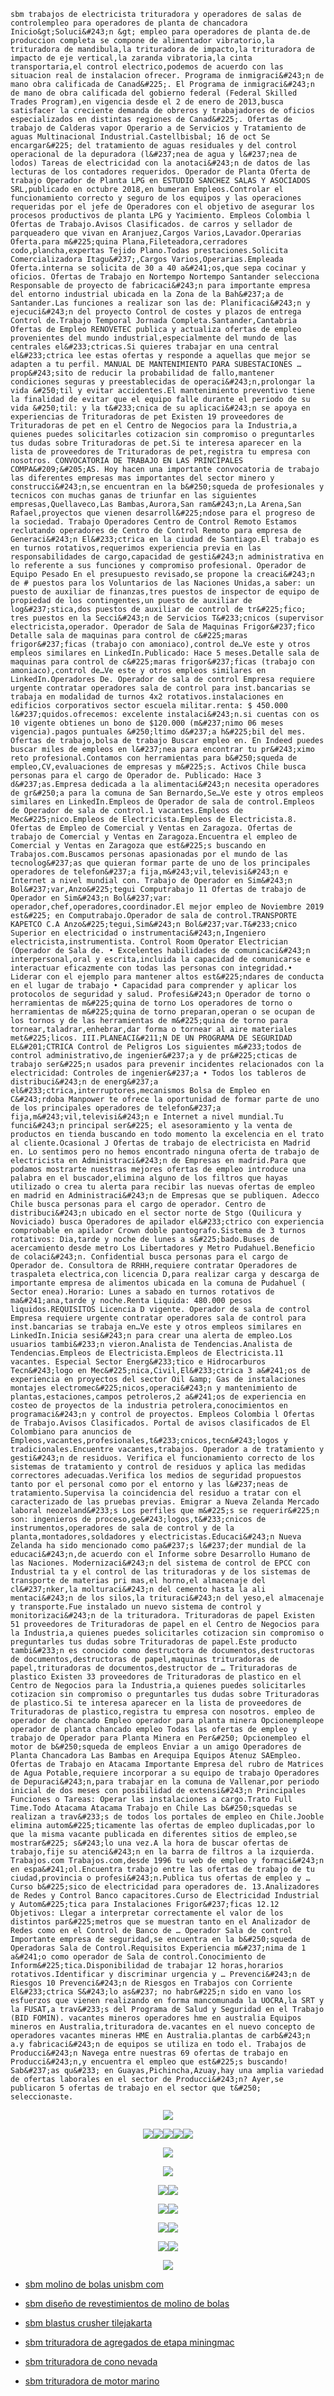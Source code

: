
```
sbm trabajos de electricista trituradora y operadores de salas de controlempleo para operadores de planta de chancadora Inicio&gt;Soluci&#243;n &gt; empleo para operadores de planta de.de produccion completa se compone de alimentador vibratorio,la trituradora de mandibula,la trituradora de impacto,la trituradora de impacto de eje vertical,la zaranda vibratoria,la cinta transportaria,el control electrico,podemos de acuerdo con las situacion real de instalacion ofrecer. Programa de inmigraci&#243;n de mano obra calificada de Canad&#225;. El Programa de inmigraci&#243;n de mano de obra calificada del gobierno federal (Federal Skilled Trades Program),en vigencia desde el 2 de enero de 2013,busca satisfacer la creciente demanda de obreros y trabajadores de oficios especializados en distintas regiones de Canad&#225;. Ofertas de trabajo de Calderas vapor Operario a de Servicios y Tratamiento de aguas Multinacional Industrial.Castellbisbal; 16 de oct Se encargar&#225; del tratamiento de aguas residuales y del control operacional de la depuradora (l&#237;nea de agua y l&#237;nea de lodos) Tareas de electricidad con la anotaci&#243;n de datos de las lecturas de los contadores requeridos. Operador de Planta Oferta de trabajo Operador de Planta LPG en ESTUDIO SANCHEZ SALAS Y ASOCIADOS SRL,publicado en octubre 2018,en bumeran Empleos.Controlar el funcionamiento correcto y seguro de los equipos y las operaciones requeridas por el jefe de Operadores con el objetivo de asegurar los procesos productivos de planta LPG y Yacimiento. Empleos Colombia l Ofertas de Trabajo.Avisos Clasificados. de carros y sellador de parqueadero que vivan en Aranjuez,Cargos Varios,Lavador.Operarias Oferta.para m&#225;quina Plana,Fileteadora,cerradores codo,plancha,expertas Tejido Plano.Todas prestaciones.Solicita Comercializadora Itagu&#237;,Cargos Varios,Operarias.Empleada Oferta.interna se solicita de 30 a 40 a&#241;os,que sepa cocinar y oficios. Ofertas de Trabajo en Nortempo Nortempo Santander selecciona Responsable de proyecto de fabricaci&#243;n para importante empresa del entorno industrial ubicada en la Zona de la Bah&#237;a de Santander.Las funciones a realizar son las de: Planificaci&#243;n y ejecuci&#243;n del proyecto Control de costes y plazos de entrega Control de.Trabajo Temporal Jornada Completa.Santander,Cantabria Ofertas de Empleo RENOVETEC publica y actualiza ofertas de empleo provenientes del mundo industrial,especialmente del mundo de las centrales el&#233;ctricas.Si quieres trabajar en una central el&#233;ctrica lee estas ofertas y responde a aquellas que mejor se adapten a tu perfil. MANUAL DE MANTENIMIENTO PARA SUBESTACIONES … prop&#243;sito de reducir la probabilidad de fallo,mantener condiciones seguras y preestablecidas de operaci&#243;n,prolongar la vida &#250;til y evitar accidentes.El mantenimiento preventivo tiene la finalidad de evitar que el equipo falle durante el periodo de su vida &#250;til: y la t&#233;cnica de su aplicaci&#243;n se apoya en experiencias de Trituradoras de pet Existen 19 proveedores de Trituradoras de pet en el Centro de Negocios para la Industria,a quienes puedes solicitarles cotizacion sin compromiso o preguntarles tus dudas sobre Trituradoras de pet.Si te interesa aparecer en la lista de proveedores de Trituradoras de pet,registra tu empresa con nosotros. CONVOCATORIA DE TRABAJO EN LAS PRINCIPALES COMPA&#209;&#205;AS. Hoy hacen una importante convocatoria de trabajo las diferentes empresas mas importantes del sector minero y construcci&#243;n,se encuentran en la b&#250;squeda de profesionales y tecnicos con muchas ganas de triunfar en las siguientes empresas,Quellaveco,Las Bambas,Aurora,San ram&#243;n,La Arena,San Rafael,proyectos que vienen desarroll&#225;ndose para el progreso de la sociedad. Trabajo Operadores Centro de Control Remoto Estamos reclutando operadores de Centro de Control Remoto para empresa de Generaci&#243;n El&#233;ctrica en la ciudad de Santiago.El trabajo es en turnos rotativos,requerimos experiencia previa en las responsabilidades de cargo,capacidad de gesti&#243;n administrativa en lo referente a sus funciones y compromiso profesional. Operador de Equipo Pesado En el presupuesto revisado,se propone la creaci&#243;n de # puestos para los Voluntarios de las Naciones Unidas,a saber: un puesto de auxiliar de finanzas,tres puestos de inspector de equipo de propiedad de los contingentes,un puesto de auxiliar de log&#237;stica,dos puestos de auxiliar de control de tr&#225;fico; tres puestos en la Secci&#243;n de Servicios T&#233;cnicos (supervisor electricista,operador. Operador de Sala de Maquinas Frigor&#237;fico Detalle sala de maquinas para control de c&#225;maras frigor&#237;ficas (trabajo con amoniaco),control de…Ve este y otros empleos similares en LinkedIn.Publicado: Hace 5 meses.Detalle sala de maquinas para control de c&#225;maras frigor&#237;ficas (trabajo con amoniaco),control de…Ve este y otros empleos similares en LinkedIn.Operadores De. Operador de sala de control Empresa requiere urgente contratar operadores sala de control para inst.bancarias se trabaja en modalidad de turnos 4x2 rotativos.instalaciones en edificios corporativos sector escuela militar.renta: $ 450.000 l&#237;quidos.ofrecemos: excelente instalaci&#243;n.si cuentas con os 10 vigente obtienes un bono de $120.000 (m&#237;nimo 06 meses vigencia).pagos puntuales &#250;ltimo d&#237;a h&#225;bil del mes. Ofertas de trabajo,bolsa de trabajo Buscar empleo en. En Indeed puedes buscar miles de empleos en l&#237;nea para encontrar tu pr&#243;ximo reto profesional.Contamos con herramientas para b&#250;squeda de empleo,CV,evaluaciones de empresas y m&#225;s. Activos Chile busca personas para el cargo de Operador de. Publicado: Hace 3 d&#237;as.Empresa dedicada a la alimentaci&#243;n necesita operadores de gr&#250;a para la comuna de San Bernardo,Se…Ve este y otros empleos similares en LinkedIn.Empleos de Operador de sala de control.Empleos de Operador de sala de control.1 vacantes.Empleos de Mec&#225;nico.Empleos de Electricista.Empleos de Electricista.8. Ofertas de Empleo de Comercial y Ventas en Zaragoza. Ofertas de trabajo de Comercial y Ventas en Zaragoza.Encuentra el empleo de Comercial y Ventas en Zaragoza que est&#225;s buscando en Trabajos.com.Buscamos personas apasionadas por el mundo de las tecnolog&#237;as que quieran formar parte de uno de los principales operadores de telefon&#237;a fija,m&#243;vil,televisi&#243;n e Internet a nivel mundial con. Trabajo de Operador en Sim&#243;n Bol&#237;var,Anzo&#225;tegui Computrabajo 11 Ofertas de trabajo de Operador en Sim&#243;n Bol&#237;var: operador,chef,operadores,coordinador.El mejor empleo de Noviembre 2019 est&#225; en Computrabajo.Operador de sala de control.TRANSPORTE KAPETCO C.A Anzo&#225;tegui,Sim&#243;n Bol&#237;var.T&#233;cnico Superior en electricidad o instrumentaci&#243;n,Ingeniero electricista,instrumentista. Control Room Operator Electrician (Operador de Sala de. • Excelentes habilidades de comunicaci&#243;n interpersonal,oral y escrita,incluida la capacidad de comunicarse e interactuar eficazmente con todas las personas con integridad.• Liderar con el ejemplo para mantener altos est&#225;ndares de conducta en el lugar de trabajo • Capacidad para comprender y aplicar los protocolos de seguridad y salud. Profesi&#243;n Operador de torno o herramientas de m&#225;quina de torno Los operadores de torno o herramientas de m&#225;quina de torno preparan,operan o se ocupan de los tornos y de las herramientas de m&#225;quina de torno para tornear,taladrar,enhebrar,dar forma o tornear al aire materiales met&#225;licos. III.PLANEACI&#211;N DE UN PROGRAMA DE SEGURIDAD EL&#201;CTRICA Control de Peligros Los siguientes m&#233;todos de control administrativo,de ingenier&#237;a y de pr&#225;cticas de trabajo ser&#225;n usados para prevenir incidentes relacionados con la electricidad: Controles de ingenier&#237;a • Todos los tableros de distribuci&#243;n de energ&#237;a el&#233;ctrica,interruptores,mecanismos Bolsa de Empleo en C&#243;rdoba Manpower te ofrece la oportunidad de formar parte de uno de los principales operadores de telefon&#237;a fija,m&#243;vil,televisi&#243;n e Internet a nivel mundial.Tu funci&#243;n principal ser&#225; el asesoramiento y la venta de productos en tienda buscando en todo momento la excelencia en el trato al cliente.Ocasional J Ofertas de trabajo de electricista en Madrid en. Lo sentimos pero no hemos encontrado ninguna oferta de trabajo de electricista en Administraci&#243;n de Empresas en madrid.Para que podamos mostrarte nuestras mejores ofertas de empleo introduce una palabra en el buscador,elimina alguno de los filtros que hayas utilizado o crea tu alerta para recibir las nuevas ofertas de empleo en madrid en Administraci&#243;n de Empresas que se publiquen. Adecco Chile busca personas para el cargo de operador. Centro de distribuci&#243;n ubicado en el sector norte de Stgo (Quilicura y Noviciado) busca Operadores de apilador el&#233;ctrico con experiencia comprobable en apilador Crown doble pantografo.Sistema de 3 turnos rotativos: Dia,tarde y noche de lunes a s&#225;bado.Buses de acercamiento desde metro Los Libertadores y Metro Pudahuel.Beneficio de colaci&#243;n. Confidential busca personas para el cargo de Operador de. Consultora de RRHH,requiere contratar Operadores de traspaleta electrica,con licencia D,para realizar carga y descarga de importante empresa de alimentos ubicada en la comuna de Pudahuel ( Sector enea).Horario: Lunes a sabado en turnos rotativos de ma&#241;ana,tarde y noche.Renta Liquida: 480.000 pesos liquidos.REQUISITOS Licencia D vigente. Operador de sala de control Empresa requiere urgente contratar operadores sala de control para inst.bancarias se trabaja en…Ve este y otros empleos similares en LinkedIn.Inicia sesi&#243;n para crear una alerta de empleo.Los usuarios tambi&#233;n vieron.Analista de Tendencias.Analista de Tendencias.Empleos de Electricista.Empleos de Electricista.11 vacantes. Especial Sector Energ&#233;tico e Hidrocarburos Tecn&#243;logo en Mec&#225;nica,Civil,El&#233;ctrica 3 a&#241;os de experiencia en proyectos del sector Oil &amp; Gas de instalaciones montajes electromec&#225;nicos,operaci&#243;n y mantenimiento de plantas,estaciones,campos petroleros,2 a&#241;os de experiencia en costeo de proyectos de la industria petrolera,conocimientos en programaci&#243;n y control de proyectos. Empleos Colombia l Ofertas de Trabajo.Avisos Clasificados. Portal de avisos clasificados de El Colombiano para anuncios de Empleos,vacantes,profesionales,t&#233;cnicos,tecn&#243;logos y tradicionales.Encuentre vacantes,trabajos. Operador a de tratamiento y gesti&#243;n de residuos. Verifica el funcionamiento correcto de los sistemas de tratamiento y control de residuos y aplica las medidas correctores adecuadas.Verifica los medios de seguridad propuestos tanto por el personal como por el entorno y las l&#237;neas de tratamiento.Supervisa la coincidencia del residuo a tratar con el caracterizado de las pruebas previas. Emigrar a Nueva Zelanda Mercado laboral neozeland&#233;s Los perfiles que m&#225;s se requerir&#225;n son: ingenieros de proceso,ge&#243;logos,t&#233;cnicos de instrumentos,operadores de sala de control y de la planta,montadores,soldadores y electricistas.Educaci&#243;n Nueva Zelanda ha sido mencionado como pa&#237;s l&#237;der mundial de la educaci&#243;n,de acuerdo con el Informe sobre Desarrollo Humano de las Naciones. Modernizaci&#243;n del sistema de control de EPCC con Industrial ta y el control de las trituradoras y de los sistemas de transporte de materias pri mas,el horno,el almacenaje del cl&#237;nker,la molturaci&#243;n del cemento hasta la ali mentaci&#243;n de los silos,la trituraci&#243;n del yeso,el almacenaje y transporte.Fue instalado un nuevo sistema de control y monitorizaci&#243;n de la trituradora. Trituradoras de papel Existen 51 proveedores de Trituradoras de papel en el Centro de Negocios para la Industria,a quienes puedes solicitarles cotizacion sin compromiso o preguntarles tus dudas sobre Trituradoras de papel.Este producto tambi&#233;n es conocido como destructora de documentos,destructoras de documentos,destructoras de papel,maquinas trituradoras de papel,trituradoras de documentos,destructor de … Trituradoras de plastico Existen 33 proveedores de Trituradoras de plastico en el Centro de Negocios para la Industria,a quienes puedes solicitarles cotizacion sin compromiso o preguntarles tus dudas sobre Trituradoras de plastico.Si te interesa aparecer en la lista de proveedores de Trituradoras de plastico,registra tu empresa con nosotros. empleo de operador de chancado Empleo operador para planta minera Opcionempleope operador de planta chancado empleo Todas las ofertas de empleo y trabajo de Operador para Planta Minera en Per&#250; Opcionempleo el motor de b&#250;squeda de empleos Enviar a un amigo Operadores de Planta Chancadora Las Bambas en Arequipa Equipos Atenuz SAEmpleo. Ofertas de Trabajo en Atacama Importante Empresa del rubro de Matrices de Agua Potable,requiere incorporar a su equipo de trabajo Operadores de Depuraci&#243;n,para trabajar en la comuna de Vallenar,por periodo inicial de dos meses con posibilidad de extensi&#243;n Principales Funciones o Tareas: Operar las instalaciones a cargo.Trato Full Time.Todo Atacama Atacama Trabajo en Chile Las b&#250;squedas se realizan a trav&#233;s de todos los portales de empleo en Chile.Jooble elimina autom&#225;ticamente las ofertas de empleo duplicadas,por lo que la misma vacante publicada en diferentes sitios de empleo,se mostrar&#225; s&#243;lo una vez.A la hora de buscar ofertas de trabajo,fije su atenci&#243;n en la barra de filtros a la izquierda. Trabajos.com Trabajos.com,desde 1996 tu web de empleo y formaci&#243;n en espa&#241;ol.Encuentra trabajo entre las ofertas de trabajo de tu ciudad,provincia o profesi&#243;n.Publica tus ofertas de empleo y … Curso b&#225;sico de electricidad para operadores de. 13.Analizadores de Redes y Control Banco capacitores.Curso de Electricidad Industrial y Autom&#225;tica para Instalaciones Frigor&#237;ficas 12.12 Objetivos: Llegar a interpretar correctamente el valor de los distintos par&#225;metros que se muestran tanto en el Analizador de Redes como en el Control de Banco de … Operador Sala de control Importante empresa de seguridad,se encuentra en la b&#250;squeda de Operadoras Sala de Control.Requisitos Experiencia m&#237;nima de 1 a&#241;o como operador de Sala de control.Conocimiento de Inform&#225;tica.Disponibilidad de trabajar 12 horas,horarios rotativos.Identificar y discriminar urgencia y … Prevenci&#243;n de Riesgos 10 Prevenci&#243;n de Riesgos en Trabajos con Corriente El&#233;ctrica S&#243;lo as&#237; no habr&#225;n sido en vano los esfuerzos que vienen realizando en forma mancomunada la UOCRA,la SRT y la FUSAT,a trav&#233;s del Programa de Salud y Seguridad en el Trabajo (BID FOMIN). vacantes mineros operadores hme en australia Equipos mineros en Australia,trituradora de.vacantes en el nuevo concepto de operadores vacantes mineras HME en Australia.plantas de carb&#243;n a.y fabricaci&#243;n de equipos se utiliza en todo el. Trabajos de Producci&#243;n Navega entre nuestras 69 ofertas de trabajo en Producci&#243;n,y encuentra el empleo que est&#225;s buscando! Sab&#237;as qu&#233; en Guayas,Pichincha,Azuay,hay una amplia variedad de ofertas laborales en el sector de Producci&#243;n? Ayer,se publicaron 5 ofertas de trabajo en el sector que t&#250; seleccionaste. 
```

<div align="center">

<a href="https://es-crusher.shibang-china.com/github&k=sbm+trabajos+de+electricista+trituradora+y+operadores+de+salas+de+control"><img src="https://static.shibang-china.com/es/crusher/logo.jpg"></a>

<a href="https://es-crusher.shibang-china.com/github&k=sbm+trabajos+de+electricista+trituradora+y+operadores+de+salas+de+control"><img src="https://static.shibang-china.com/es/crusher/index.jpg"></a><a href="https://es-crusher.shibang-china.com/material.htmlgithub&k=sbm+trabajos+de+electricista+trituradora+y+operadores+de+salas+de+control"><img src="https://static.shibang-china.com/es/crusher/material.jpg"></a><a href="https://es-crusher.shibang-china.com/application.htmlgithub&k=sbm+trabajos+de+electricista+trituradora+y+operadores+de+salas+de+control"><img src="https://static.shibang-china.com/es/crusher/application.jpg"></a><a href="https://es-crusher.shibang-china.com/aboutus.htmlgithub&k=sbm+trabajos+de+electricista+trituradora+y+operadores+de+salas+de+control"><img src="https://static.shibang-china.com/es/crusher/aboutus.jpg"></a><a href="https://es-crusher.shibang-china.com/contact.htmlgithub&k=sbm+trabajos+de+electricista+trituradora+y+operadores+de+salas+de+control"><img src="https://static.shibang-china.com/es/crusher/contact.jpg"></a>

<a href="https://es-crusher.shibang-china.com/github&k=sbm+trabajos+de+electricista+trituradora+y+operadores+de+salas+de+control"><img src="https://static.shibang-china.com/es/crusher/banner.jpg"></a>

<a href="https://swt.shibang-china.com/github&k=sbm+trabajos+de+electricista+trituradora+y+operadores+de+salas+de+control"><img src="https://static.shibang-china.com/es/crusher/text.jpg"></a>

<a href="https://swt.shibang-china.com/github&k=sbm+trabajos+de+electricista+trituradora+y+operadores+de+salas+de+control"><img src="https://static.shibang-china.com/es/crusher/chat.jpg"></a><a href="https://es-crusher.shibang-china.com/contact.htmlgithub&k=sbm+trabajos+de+electricista+trituradora+y+operadores+de+salas+de+control"><img src="https://static.shibang-china.com/es/crusher/message.jpg"></a>

<a href="https://es-crusher.shibang-china.com/products/pe.htmlgithub&k=sbm+trabajos+de+electricista+trituradora+y+operadores+de+salas+de+control"><img src="https://static.shibang-china.com/es/crusher/pe.jpg"></a><a href="https://es-crusher.shibang-china.com/products/pf.htmlgithub&k=sbm+trabajos+de+electricista+trituradora+y+operadores+de+salas+de+control"><img src="https://static.shibang-china.com/es/crusher/pf.jpg"></a>

<a href="https://es-crusher.shibang-china.com/products/hpt.htmlgithub&k=sbm+trabajos+de+electricista+trituradora+y+operadores+de+salas+de+control"><img src="https://static.shibang-china.com/es/crusher/hpt.jpg"></a><a href="https://es-crusher.shibang-china.com/products/vsi.htmlgithub&k=sbm+trabajos+de+electricista+trituradora+y+operadores+de+salas+de+control"><img src="https://static.shibang-china.com/es/crusher/vsi.jpg"></a>

<a href="https://es-crusher.shibang-china.com/products/klv.htmlgithub&k=sbm+trabajos+de+electricista+trituradora+y+operadores+de+salas+de+control"><img src="https://static.shibang-china.com/es/crusher/klv.jpg"></a><a href="https://es-crusher.shibang-china.com/products/portable.htmlgithub&k=sbm+trabajos+de+electricista+trituradora+y+operadores+de+salas+de+control"><img src="https://static.shibang-china.com/es/crusher/portable.jpg"></a>

<a href="https://swt.shibang-china.com/github&k=sbm+trabajos+de+electricista+trituradora+y+operadores+de+salas+de+control"><img src="https://static.shibang-china.com/es/crusher/case.jpg"></a>

</div>


* [sbm molino de bolas unisbm com](sbm%20molino%20de%20bolas%20unisbm%20com.md)

* [sbm diseño de revestimientos de molino de bolas](sbm%20dise%C3%B1o%20de%20revestimientos%20de%20molino%20de%20bolas.md)

* [sbm blastus crusher tilejakarta](sbm%20blastus%20crusher%20tilejakarta.md)

* [sbm trituradora de agregados de etapa miningmac](sbm%20trituradora%20de%20agregados%20de%20etapa%20miningmac.md)

* [sbm trituradora de cono nevada](sbm%20trituradora%20de%20cono%20nevada.md)

* [sbm trituradora de motor marino](sbm%20trituradora%20de%20motor%20marino.md)